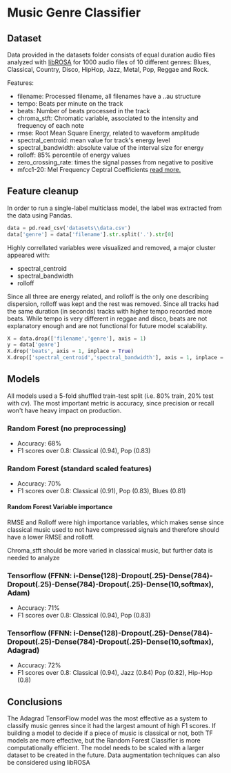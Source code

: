 # Music Genre Classifier

## Dataset

Data provided in the datasets folder consists of equal duration audio files analyzed with [libROSA](https://librosa.github.io/librosa/) for 1000 audio files of 10 different genres: Blues, Classical, Country, Disco, HipHop, Jazz, Metal, Pop, Reggae and Rock.

Features:

* filename: Processed filename, all filenames have a <genre>.<id>.au structure
* tempo: Beats per minute on the track
* beats: Number of beats processed in the track
* chroma_stft: Chromatic variable, associated to the intensity and frequency of each note
* rmse: Root Mean Square Energy, related to waveform amplitude
* spectral_centroid: mean value for track's energy level
* spectral_bandwidth: absolute value of the interval size for energy
* rolloff: 85% percentile of energy values
* zero_crossing_rate: times the signal passes from negative to positive
* mfcc1-20: Mel Frequency Ceptral Coefficients [read more.](https://en.wikipedia.org/wiki/Mel-frequency_cepstrum)
  
## Feature cleanup

In order to run a single-label multiclass model, the label was extracted from the data using Pandas.

```python
data = pd.read_csv('datasets\\data.csv')
data['genre'] = data['filename'].str.split('.').str[0]
```

Highly correllated variables were visualized and removed, a major cluster appeared with:

* spectral_centroid
* spectral_bandwidth
* rolloff

Since all three are energy related, and rolloff is the only one describing dispersion, rolloff was kept and the rest was removed. Since all tracks had the same duration (in seconds) tracks with higher tempo recorded more beats. While tempo is very different in reggae and disco, beats are not explanatory enough and are not functional for future model scalability.

```python
X = data.drop(['filename','genre'], axis = 1)
y = data['genre']
X.drop('beats', axis = 1, inplace = True)
X.drop(['spectral_centroid','spectral_bandwidth'], axis = 1, inplace = True)
```

## Models

All models used a 5-fold shuffled train-test split (i.e. 80% train, 20% test with cv). The most important metric is accuracy, since precision or recall won't have heavy impact on production.

### Random Forest (no preprocessing)

* Accuracy: 68%
* F1 scores over 0.8: Classical (0.94), Pop (0.83)

### Random Forest (standard scaled features)

* Accuracy: 70%
* F1 scores over 0.8: Classical (0.91), Pop (0.83), Blues (0.81)

#### Random Forest Variable importance

RMSE and Rolloff were high importance variables, which makes sense since classical music used to not have compressed signals and therefore should have a lower RMSE and rolloff. 

Chroma_stft should be more varied in classical music, but further data is needed to analyze

### Tensorflow (FFNN: i-Dense(128)-Dropout(.25)-Dense(784)-Dropout(.25)-Dense(784)-Dropout(.25)-Dense(10,softmax), Adam)

* Accuracy: 71%
* F1 scores over 0.8: Classical (0.94), Pop (0.83)

### Tensorflow (FFNN: i-Dense(128)-Dropout(.25)-Dense(784)-Dropout(.25)-Dense(784)-Dropout(.25)-Dense(10,softmax), Adagrad)

* Accuracy: 72%
* F1 scores over 0.8: Classical (0.94), Jazz (0.84) Pop (0.82), Hip-Hop (0.8)


## Conclusions

The Adagrad TensorFlow model was the most effective as a system to classify music genres since it had the largest amount of high F1 scores. If building a model to decide if a piece of music is classical or not, both TF models are more effective, but the Random Forest Classifier is more computationally efficient. The model needs to be scaled with a larger dataset to be created in the future. Data augmentation techniques can also be considered using libROSA

